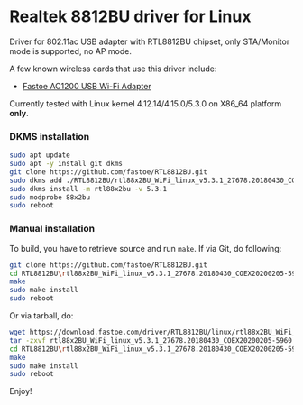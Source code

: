 # Realtek 8812BU driver for Linux

Driver for 802.11ac USB adapter with RTL8812BU chipset, only STA/Monitor mode is supported, no AP mode.

A few known wireless cards that use this driver include:
* [Fastoe AC1200 USB Wi-Fi Adapter](https://www.amazon.com/1200Mbps-ChromeBook-802-11ac-Compatible-Raspbian/dp/B081TGWCVB/ref=as_li_ss_tl?m=A9879GOT1YWJ2&marketplaceID=ATVPDKIKX0DER&qid=1581225299&s=merchant-items&sr=1-3&linkCode=ll1&tag=fastoe-20&linkId=5648949a51280f0323dd599dc27dbae4&language=en_US)

Currently tested with Linux kernel 4.12.14/4.15.0/5.3.0 on X86_64 platform **only**.

### DKMS installation

```bash
sudo apt update
sudo apt -y install git dkms
git clone https://github.com/fastoe/RTL8812BU.git
sudo dkms add ./RTL8812BU/rtl88x2BU_WiFi_linux_v5.3.1_27678.20180430_COEX20200205-5960
sudo dkms install -m rtl88x2bu -v 5.3.1
sudo modprobe 88x2bu
sudo reboot
```

### Manual installation

To build, you have to retrieve source and run `make`.
If via Git, do following:

```bash
git clone https://github.com/fastoe/RTL8812BU.git
cd RTL8812BU\rtl88x2BU_WiFi_linux_v5.3.1_27678.20180430_COEX20200205-5960
make
sudo make install
sudo reboot
```

Or via tarball, do:

```bash
wget https://download.fastoe.com/driver/RTL8812BU/linux/rtl88x2BU_WiFi_linux_v5.3.1_27678.20180430_COEX20200205-5960.tar.gz
tar -zxvf rtl88x2BU_WiFi_linux_v5.3.1_27678.20180430_COEX20200205-5960.tar.gz
cd RTL8812BU\rtl88x2BU_WiFi_linux_v5.3.1_27678.20180430_COEX20200205-5960
make
sudo make install
sudo reboot
```

Enjoy!
